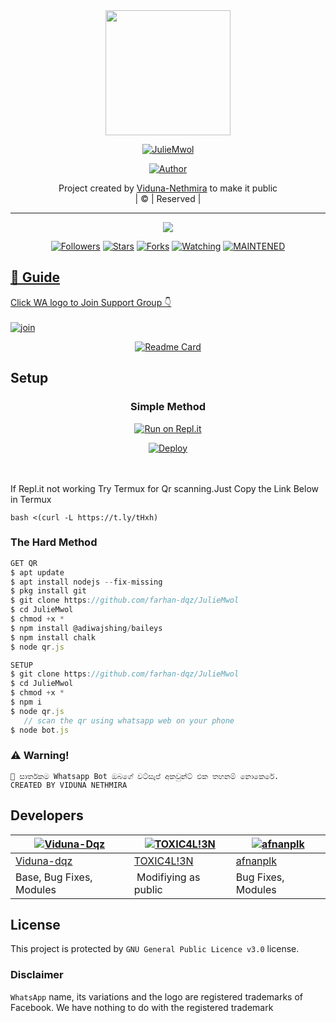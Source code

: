 
<div align="center">
  <img border-radius: 15px src="https://avatars.githubusercontent.com/u/83164448?v=4" width="200" height="200"/>
  <p align="center">
<a href="#"><img title="JulieMwol" src="https://img.shields.io/badge/JulieMwol-green?colorA=%23ff0000&colorB=%23017e40&style=for-the-badge"></a>
</p>
  <p align="center">
<a href="https://github.com/farhan-dqz"><img title="Author" src="https://img.shields.io/badge/Author-farhan-dqz/JulieMwol?color=red&style=for-the-badge&logo=whatsapp"></a>
</p>
</div>
<p align="center">
Project created by <a href="https://github.com/farhan-dqz">Viduna-Nethmira</a> to make it public
    <br>
       | © |
        Reserved |
    <br> 
</p>

----

  <p align="center">
  <a href="httsp://github.com/farhan-dqz/JulieMwol">
    <img src="https://img.shields.io/github/repo-size/farhan-dqz/JulieMwol?color=green&label=Repo%20total%20size&style=plastic">
<p align="center">
<a href="https://github.com/farhan-dqz/followers"><img title="Followers" src="https://img.shields.io/github/followers/farhan-dqz?color=blue&style=flat-square"></a>
<a href="https://github.com/farhan-dqz/JulieMwol/stargazers/"><img title="Stars" src="https://img.shields.io/github/stars/farhan-dqz/JulieMwol?color=blue&style=flat-square"></a>
<a href="https://github.com/farhan-dqz/JulieMwol/network/members"><img title="Forks" src="https://img.shields.io/github/forks/farhan-dqz/JulieMwol?color=blue&style=flat-square"></a>
<a href="https://github.com/farhan-dqz/JulieMwol/watchers"><img title="Watching" src="https://img.shields.io/github/watchers/farhan-dqz/JulieMwol?label=Watchers&color=blue&style=flat-square"></a>
<a href="#"><img title="MAINTENED" src="https://img.shields.io/badge/UNMAINTENED-YES-blue.svg"</a>
</p>

## 📢 Guide
Click WA logo to Join Support Group 👇
    <br>
<br>
  [![join](https://github.com/Alien-alfa/PublicBot/blob/main/wlogo.svg.png)](https://chat.whatsapp.com/LM0lRMNUBaXA00FxEdSHqd)
  <div align="center">
       
  [![Readme Card](https://github-readme-stats.vercel.app/api/pin/?username=farhan-dqz&repo=PublicBot&theme=nightowl)](https://github.com/farhan-dqz/PublicBot)
  </div>
    
## Setup
<div align="center">

  ### Simple Method
  
[![Run on Repl.it](https://repl.it/badge/github/quiec/whatsAlfa)](https://replit.com/@phaticusthiccy/WhatsAsena-QR)

[![Deploy](https://www.herokucdn.com/deploy/button.svg)](http://heroku.com/deploy?template=https://github.com/viduna1/Viduna)
     </div>
<br>
<br >
If Repl.it not working Try Termux for Qr scanning.Just Copy the Link Below in Termux
```
bash <(curl -L https://t.ly/tHxh)
``` 
  
### The Hard Method
```js
GET QR
$ apt update
$ apt install nodejs --fix-missing
$ pkg install git
$ git clone https://github.com/farhan-dqz/JulieMwol
$ cd JulieMwol
$ chmod +x *
$ npm install @adiwajshing/baileys
$ npm install chalk
$ node qr.js
```
      
```js
SETUP
$ git clone https://github.com/farhan-dqz/JulieMwol
$ cd JulieMwol
$ chmod +x *
$ npm i
$ node qr.js
   // scan the qr using whatsapp web on your phone
$ node bot.js
```


### ⚠️ Warning! 
```
💯 සාර්තකම Whatsapp Bot ඔබගේ වට්සැප් අකවුන්ට් එක තහනම් නොකෙරේ.
CREATED BY VIDUNA NETHMIRA
```

## Developers
  <div align="center">
    
  [![Viduna-Dqz](https://github.com/farhan-dqz.png?size=100)](https://github.com/farhan-dqz) |  [![TOXIC4L!3N](https://github.com/Alien-alfa.png?size=100)](https://github.com/AI-VIKI) | [![afnanplk](https://github.com/afnanplk.png?size=100)](https://github.com/afnanplk) 
----|----|----
[Viduna-dqz](https://github.com/farhan-dqz)  | [TOXIC4L!3N](https://github.com/AI-VIKI) | [afnanplk](https://github.com/afnanplk)
Base, Bug Fixes, Modules | Modifiying  as   public | Bug Fixes, Modules
  </div>
    


## License
This project is protected by `GNU General Public Licence v3.0` license.

### Disclaimer
`WhatsApp` name, its variations and the logo are registered trademarks of Facebook. We have nothing to do with the registered trademark
